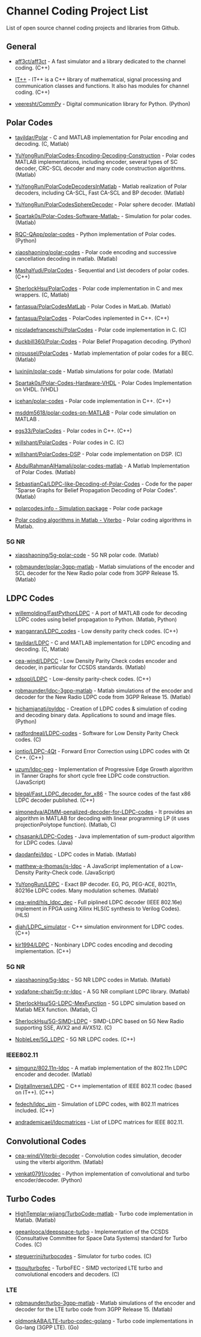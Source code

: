 # Channel Coding Project List
List of open source channel coding projects and libraries from Github.


## General

- [aff3ct/aff3ct](https://github.com/aff3ct/aff3ct) - A fast simulator and a library dedicated to the channel coding. (C++)

- [IT++](http://itpp.sourceforge.net/4.3.1/group__fec.html) - IT++ is a C++ library of mathematical, signal processing and communication classes and functions. It also has modules for channel coding. (C++)

- [veeresht/CommPy](https://github.com/veeresht/CommPy/tree/master/commpy/channelcoding) - Digital communication library for Python. (Python)


## Polar Codes

- [tavildar/Polar](https://github.com/tavildar/Polar) - C and MATLAB implementation for Polar encoding and decoding. (C, Matlab)

- [YuYongRun/PolarCodes-Encoding-Decoding-Construction](https://github.com/YuYongRun/PolarCodes-Encoding-Decoding-Construction) - Polar codes MATLAB implementations, including encoder, several types of SC decoder, CRC-SCL decoder and many code construction algorithms. (Matlab)

- [YuYongRun/PolarCodeDecodersInMatlab](https://github.com/YuYongRun/PolarCodeDecodersInMatlab) - Matlab realization of Polar decoders, including CA-SCL, Fast CA-SCL and BP decoder. (Matlab)

- [YuYongRun/PolarCodesSphereDecoder](https://github.com/YuYongRun/PolarCodesSphereDecoder) - Polar sphere decoder. (Matlab)

- [Spartak0s/Polar-Codes-Software-Matlab-](https://github.com/Spartak0s/Polar-Codes-Software-Matlab-) - Simulation for polar codes. (Matlab)

- [RQC-QApp/polar-codes](https://github.com/RQC-QApp/polar-codes) - Python implementation of Polar codes. (Python)

- [xiaoshaoning/polar-codes](https://github.com/xiaoshaoning/polar-codes) - Polar code encoding and successive cancellation decoding in matlab. (Matlab)

- [MashaYudi/PolarCodes](https://github.com/MashaYudi/PolarCodes) - Sequential and List decoders of polar codes. (C++)

- [SherlockHsu/PolarCodes](https://github.com/SherlockHsu/PolarCodes) - Polar code implementation in C and mex wrappers. (C, Matlab)

- [fantasua/PolarCodesMatLab](https://github.com/fantasua/PolarCodesMatLab) - Polar Codes in MatLab. (Matlab)

- [fantasua/PolarCodes](https://github.com/fantasua/PolarCodes) - PolarCodes inplemented in C++. (C++)

- [nicoladefranceschi/PolarCodes](https://github.com/nicoladefranceschi/PolarCodes) - Polar code implementation in C. (C)

- [duckbill360/Polar-Codes](https://github.com/duckbill360/Polar-Codes) - Polar Belief Propagation decoding. (Python)

- [njroussel/PolarCodes](https://github.com/njroussel/PolarCodes) - Matlab implementation of polar codes for a BEC. (Matlab)

- [luxinjin/polar-code](https://github.com/luxinjin/polar-code) - Matlab simulations for polar code. (Matlab)

- [Spartak0s/Polar-Codes-Hardware-VHDL](https://github.com/Spartak0s/Polar-Codes-Hardware-VHDL) - Polar Codes Implementation on VHDL. (VHDL)

- [icehan/polar-codes](https://github.com/icehan/polar-codes) - Polar code implementation in C++. (C++)

- [msddm5618/polar-codes-on-MATLAB](https://github.com/msddm5618/polar-codes-on-MATLAB) - Polar code simulation on MATLAB .

- [egs33/PolarCodes](https://github.com/egs33/PolarCodes) - Polar codes in C++. (C++)

- [willshant/PolarCodes](https://github.com/willshant/PolarCodes) - Polar codes in C. (C)

- [willshant/PolarCodes-DSP](https://github.com/willshant/PolarCodes-DSP) - Polar code implementation on DSP. (C)

- [AbdulRahmanAlHamali/polar-codes-matlab](https://github.com/AbdulRahmanAlHamali/polar-codes-matlab) - A Matlab Implementation of Polar Codes. (Matlab)

- [SebastianCa/LDPC-like-Decoding-of-Polar-Codes](https://github.com/SebastianCa/LDPC-like-Decoding-of-Polar-Codes) - Code for the paper "Sparse Graphs for Belief Propagation Decoding of Polar Codes". (Matlab)

- [polarcodes.info - Simulation package](http://www.polarcodes.info/#download) - Polar code package

- [Polar coding algorithms in Matlab - Viterbo](https://ecse.monash.edu/staff/eviterbo/polarcodes.html) - Polar coding algorithms in Matlab.


### 5G NR

- [xiaoshaoning/5g-polar-code](https://github.com/xiaoshaoning/5g-polar-code) - 5G NR polar code. (Matlab)

- [robmaunder/polar-3gpp-matlab](https://github.com/robmaunder/polar-3gpp-matlab) - Matlab simulations of the encoder and SCL decoder for the New Radio polar code from 3GPP Release 15. (Matlab)


## LDPC Codes

- [willemolding/FastPythonLDPC](https://github.com/willemolding/FastPythonLDPC) - A port of MATLAB code for decoding LDPC codes using belief propagation to Python. (Matlab, Python)

- [wanganran/LDPC_codes](https://github.com/wanganran/LDPC_codes) - Low density parity check codes. (C++)

- [tavildar/LDPC](https://github.com/tavildar/LDPC) - C and MATLAB implementation for LDPC encoding and decoding. (C, Matlab)

- [cea-wind/LDPCC](https://github.com/cea-wind/LDPCC) - Low Density Parity Check codes encoder and decoder, in particular for CCSDS standards. (Matlab)

- [xdsopl/LDPC](https://github.com/xdsopl/LDPC) - Low-density parity-check codes. (C++)

- [robmaunder/ldpc-3gpp-matlab](https://github.com/robmaunder/ldpc-3gpp-matlab) - Matlab simulations of the encoder and decoder for the New Radio LDPC code from 3GPP Release 15. (Matlab)

- [hichamjanati/pyldpc](https://github.com/hichamjanati/pyldpc) - Creation of LDPC codes & simulation of coding and decoding binary data. Applications to sound and image files. (Python)

- [radfordneal/LDPC-codes](https://github.com/radfordneal/LDPC-codes) - Software for Low Density Parity Check codes. (C)

- [jontio/LDPC-4Qt](https://github.com/jontio/LDPC-4Qt) - Forward Error Correction using LDPC codes with Qt C++. (C++)

- [uzum/ldpc-peg](https://github.com/uzum/ldpc-peg) - Implementation of Progressive Edge Growth algorithm in Tanner Graphs for short cycle free LDPC code construction. (JavaScript)

- [blegal/Fast_LDPC_decoder_for_x86](https://github.com/blegal/Fast_LDPC_decoder_for_x86) - The source codes of the fast x86 LDPC decoder published. (C++)

- [simonedva/ADMM-penalized-decoder-for-LDPC-codes](https://github.com/simonedva/ADMM-penalized-decoder-for-LDPC-codes) - It provides an algorithm in MATLAB for decoding with linear programming LP (it uses projectionPolytope function). (Matlab, C)

- [chsasank/LDPC-Codes](https://github.com/chsasank/LDPC-Codes) - Java implementation of sum-product algorithm for LDPC codes. (Java)

- [daodanfei/ldpc](https://github.com/daodanfei/ldpc) - LDPC codes in Matlab. (Matlab)

- [matthew-a-thomas/js-ldpc](https://github.com/matthew-a-thomas/js-ldpc) - A JavaScript implementation of a Low-Density Parity-Check code. (JavaScript)

- [YuYongRun/LDPC](https://github.com/YuYongRun/LDPC) - Exact BP decoder. EG, PG, PEG-ACE, 80211n, 80216e LDPC codes. Many modulation schemes. (Matlab)

- [cea-wind/hls_ldpc_dec](https://github.com/cea-wind/hls_ldpc_dec) - Full piplined LDPC decoder (IEEE 802.16e) implement in FPGA using Xilinx HLS(C synthesis to Verilog Codes). (HLS)

- [djah/LDPC_simulator](https://github.com/djah/LDPC_simulator) - C++ simulation environment for LDPC codes. (C++)

- [kir1994/LDPC](https://github.com/kir1994/LDPC) - Nonbinary LDPC codes encoding and decoding implementation. (C++)



### 5G NR
- [xiaoshaoning/5g-ldpc](https://github.com/xiaoshaoning/5g-ldpc) - 5G NR LDPC codes in Matlab. (Matlab)

- [vodafone-chair/5g-nr-ldpc](https://github.com/vodafone-chair/5g-nr-ldpc) - A 5G NR compliant LDPC library. (Matlab)

- [SherlockHsu/5G-LDPC-MexFunction](https://github.com/SherlockHsu/5G-LDPC-MexFunction) - 5G LDPC simulation based on Matlab MEX function. (Matlab, C)

- [SherlockHsu/5G-SIMD-LDPC](https://github.com/SherlockHsu/5G-SIMD-LDPC) - SIMD-LDPC based on 5G New Radio supporting SSE, AVX2 and AVX512. (C)

- [NobleLee/5G_LDPC](https://github.com/NobleLee/5G_LDPC) - 5G NR LDPC codes. (C++)



### IEEE802.11

- [simgunz/802.11n-ldpc](https://github.com/simgunz/802.11n-ldpc) - A matlab implementation of the 802.11n LDPC encoder and decoder. (Matlab)

- [DigitalInverse/LDPC](https://github.com/DigitalInverse/LDPC) - C++ implementation of IEEE 802.11 codec (based on IT++). (C++)

- [fedech/ldpc_sim](https://github.com/fedech/ldpc_sim) - Simulation of LDPC codes, with 802.11 matrices included. (C++)

- [andrademicael/ldpcmatrices](https://github.com/andrademicael/ldpcmatrices) - List of LDPC matrices for IEEE 802.11.


## Convolutional Codes

- [cea-wind/Viterbi-decoder](https://github.com/cea-wind/Viterbi-decoder) - Convolution codes simulation, decoder using the viterbi algorithm. (Matlab)

- [venkat0791/codec](https://github.com/venkat0791/codec) - Python implementation of convolutional and turbo encoder/decoder. (Python)



## Turbo Codes

- [HighTemplar-wjiang/TurboCode-matlab](https://github.com/HighTemplar-wjiang/TurboCode-matlab) - Turbo code implementation in Matlab. (Matlab)

- [geeanlooca/deepspace-turbo](https://github.com/geeanlooca/deepspace-turbo) - Implementation of the CCSDS (Consultative Committee for Space Data Systems) standard for Turbo Codes. (C)

- [steguerrini/turbocodes](https://github.com/steguerrini/turbocodes) - Simulator for turbo codes. (C)

- [ttsou/turbofec](https://github.com/ttsou/turbofec) - TurboFEC - SIMD vectorized LTE turbo and convolutional encoders and decoders. (C)


### LTE

- [robmaunder/turbo-3gpp-matlab](https://github.com/robmaunder/turbo-3gpp-matlab) - Matlab simulations of the encoder and decoder for the LTE turbo code from 3GPP Release 15. (Matlab)

- [oldmonkABA/LTE-turbo-codec-golang](https://github.com/oldmonkABA/LTE-turbo-codec-golang) - Turbo code implementations in Go-lang (3GPP LTE). (Go)

